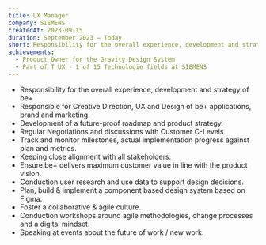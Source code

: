 ```yaml
---
title: UX Manager
company: SIEMENS
createdAt: 2023-09-15
duration: September 2023 – Today
short: Responsibility for the overall experience, development and strategy of be+ as well as Creative Direction, UX and Design of be+ applications, brand and marketing.
achievements:
  - Product Owner for the Gravity Design System
  - Part of T UX - 1 of 15 Technologie fields at SIEMENS
---
```


- Responsibility for the overall experience, development and strategy of be+
- Responsible for Creative Direction, UX and Design of be+ applications, brand and marketing.
- Development of a future-proof roadmap and product strategy.
- Regular Negotiations and discussions with Customer C-Levels
- Track and monitor milestones, actual implementation progress against plan and metrics.
- Keeping close alignment with all stakeholders.
- Ensure be+ delivers maximum customer value in line with the product vision.
- Conduction user research and use data to support design decisions.
- Plan, build & implement a component based design system based on Figma.
- Foster a collaborative & agile culture.
- Conduction workshops around agile methodologies, change processes and a digital mindset.
- Speaking at events about the future of work / new work.

